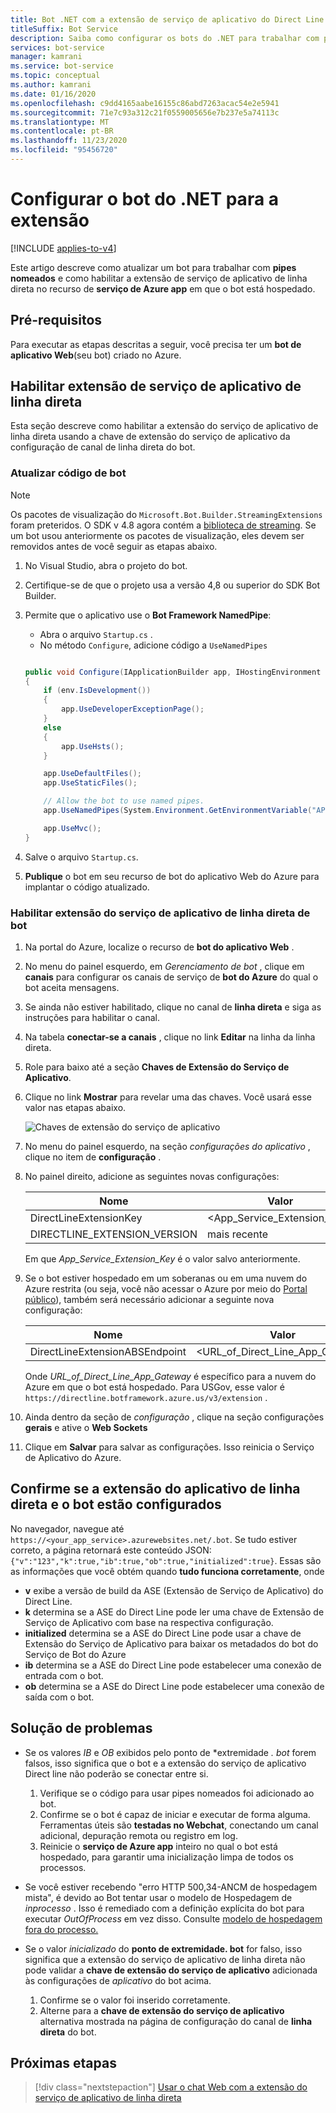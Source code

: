 ```yaml
---
title: Bot .NET com a extensão de serviço de aplicativo do Direct Line
titleSuffix: Bot Service
description: Saiba como configurar os bots do .NET para trabalhar com pipes nomeados. Consulte Como habilitar extensões de serviço de aplicativo de linha direta e como configurar bots para usar as extensões.
services: bot-service
manager: kamrani
ms.service: bot-service
ms.topic: conceptual
ms.author: kamrani
ms.date: 01/16/2020
ms.openlocfilehash: c9dd4165aabe16155c86abd7263acac54e2e5941
ms.sourcegitcommit: 71e7c93a312c21f0559005656e7b237e5a74113c
ms.translationtype: MT
ms.contentlocale: pt-BR
ms.lasthandoff: 11/23/2020
ms.locfileid: "95456720"
---
```

# <a name="configure-net-bot-for-extension"></a>Configurar o bot do .NET para a extensão

[!INCLUDE [applies-to-v4](includes/applies-to-v4-current.md)]

Este artigo descreve como atualizar um bot para trabalhar com **pipes nomeados** e como habilitar a extensão de serviço de aplicativo de linha direta no recurso de **serviço de Azure app** em que o bot está hospedado.

## <a name="prerequisites"></a>Pré-requisitos

Para executar as etapas descritas a seguir, você precisa ter um **bot de aplicativo Web**(seu bot) criado no Azure.

## <a name="enable-direct-line-app-service-extension"></a>Habilitar extensão de serviço de aplicativo de linha direta

Esta seção descreve como habilitar a extensão do serviço de aplicativo de linha direta usando a chave de extensão do serviço de aplicativo da configuração de canal de linha direta do bot.

### <a name="update-bot-code"></a>Atualizar código de bot

> [!NOTE]
> Os pacotes de visualização do `Microsoft.Bot.Builder.StreamingExtensions` foram preteridos. O SDK v 4.8 agora contém a [biblioteca de streaming](https://github.com/microsoft/botbuilder-dotnet/tree/master/libraries/Microsoft.Bot.Builder/Streaming). Se um bot usou anteriormente os pacotes de visualização, eles devem ser removidos antes de você seguir as etapas abaixo.

1. No Visual Studio, abra o projeto do bot.
1. Certifique-se de que o projeto usa a versão 4,8 ou superior do SDK Bot Builder.
1. Permite que o aplicativo use o **Bot Framework NamedPipe**:
    - Abra o arquivo `Startup.cs` .
    - No método ``Configure``, adicione código a ``UseNamedPipes``

    ```csharp

    public void Configure(IApplicationBuilder app, IHostingEnvironment env)
    {
        if (env.IsDevelopment())
        {
            app.UseDeveloperExceptionPage();
        }
        else
        {
            app.UseHsts();
        }

        app.UseDefaultFiles();
        app.UseStaticFiles();

        // Allow the bot to use named pipes.
        app.UseNamedPipes(System.Environment.GetEnvironmentVariable("APPSETTING_WEBSITE_SITE_NAME") + ".directline");

        app.UseMvc();
    }
    ```

1. Salve o arquivo `Startup.cs`.

1. **Publique** o bot em seu recurso de bot do aplicativo Web do Azure para implantar o código atualizado.

### <a name="enable-bot-direct-line-app-service-extension"></a>Habilitar extensão do serviço de aplicativo de linha direta de bot

1. Na portal do Azure, localize o recurso de **bot do aplicativo Web** .
1. No menu do painel esquerdo, em *Gerenciamento de bot* , clique em **canais** para configurar os canais de serviço de **bot do Azure** do qual o bot aceita mensagens.
1. Se ainda não estiver habilitado, clique no canal de **linha direta** e siga as instruções para habilitar o canal.
1. Na tabela **conectar-se a canais** , clique no link **Editar** na linha da linha direta.
1. Role para baixo até a seção **Chaves de Extensão do Serviço de Aplicativo**.
1. Clique no link **Mostrar** para revelar uma das chaves. Você usará esse valor nas etapas abaixo.

    ![Chaves de extensão do serviço de aplicativo](./media/channels/direct-line-extension-extension-keys.png)

1. No menu do painel esquerdo, na seção *configurações do aplicativo* , clique no item de **configuração** .
1. No painel direito, adicione as seguintes novas configurações:

    |Nome|Valor|
    |---|---|
    |DirectLineExtensionKey|<App_Service_Extension_Key>|
    |DIRECTLINE_EXTENSION_VERSION|mais recente|

    Em que *App_Service_Extension_Key* é o valor salvo anteriormente.

1. Se o bot estiver hospedado em um soberanas ou em uma nuvem do Azure restrita (ou seja, você não acessar o Azure por meio do [Portal público](https://portal.azure.com)), também será necessário adicionar a seguinte nova configuração:

    |Nome|Valor|
    |---|---|
    |DirectLineExtensionABSEndpoint|<URL_of_Direct_Line_App_Gateway>|

    Onde *URL_of_Direct_Line_App_Gateway* é específico para a nuvem do Azure em que o bot está hospedado. Para USGov, esse valor é `https://directline.botframework.azure.us/v3/extension` .

1. Ainda dentro da seção de *configuração* , clique na seção configurações **gerais** e ative o **Web Sockets**
1. Clique em **Salvar** para salvar as configurações. Isso reinicia o Serviço de Aplicativo do Azure.

## <a name="confirm-direct-line-app-extension-and-the-bot-are-configured"></a>Confirme se a extensão do aplicativo de linha direta e o bot estão configurados

No navegador, navegue até `https://<your_app_service>.azurewebsites.net/.bot`.
Se tudo estiver correto, a página retornará este conteúdo JSON: `{"v":"123","k":true,"ib":true,"ob":true,"initialized":true}`. Essas são as informações que você obtém quando **tudo funciona corretamente**, onde

- **v** exibe a versão de build da ASE (Extensão de Serviço de Aplicativo) do Direct Line.
- **k** determina se a ASE do Direct Line pode ler uma chave de Extensão de Serviço de Aplicativo com base na respectiva configuração.
- **initialized** determina se a ASE do Direct Line pode usar a chave de Extensão do Serviço de Aplicativo para baixar os metadados do bot do Serviço de Bot do Azure
- **ib** determina se a ASE do Direct Line pode estabelecer uma conexão de entrada com o bot.
- **ob** determina se a ASE do Direct Line pode estabelecer uma conexão de saída com o bot.

## <a name="troubleshooting"></a>Solução de problemas

- Se os valores *IB* e *OB* exibidos pelo ponto de *extremidade *. bot* forem falsos, isso significa que o bot e a extensão do serviço de aplicativo Direct line não poderão se conectar entre si.
    1. Verifique se o código para usar pipes nomeados foi adicionado ao bot.
    1. Confirme se o bot é capaz de iniciar e executar de forma alguma. Ferramentas úteis são **testadas no Webchat**, conectando um canal adicional, depuração remota ou registro em log.
    1. Reinicie o **serviço de Azure app** inteiro no qual o bot está hospedado, para garantir uma inicialização limpa de todos os processos.

- Se você estiver recebendo "erro HTTP 500,34-ANCM de hospedagem mista", é devido ao Bot tentar usar o modelo de Hospedagem de *inprocesso* . Isso é remediado com a definição explícita do bot para executar *OutOfProcess* em vez disso. Consulte [modelo de hospedagem fora do processo.](https://docs.microsoft.com/aspnet/core/host-and-deploy/aspnet-core-module?view=aspnetcore-3.1&preserve-view=true#out-of-process-hosting-model)

- Se o valor *inicializado* do **ponto de extremidade. bot** for falso, isso significa que a extensão do serviço de aplicativo de linha direta não pode validar a **chave de extensão do serviço de aplicativo** adicionada às configurações de *aplicativo* do bot acima.
    1. Confirme se o valor foi inserido corretamente.
    1. Alterne para a **chave de extensão do serviço de aplicativo** alternativa mostrada na página de configuração do canal de **linha direta** do bot.

## <a name="next-steps"></a>Próximas etapas

> [!div class="nextstepaction"]
> [Usar o chat Web com a extensão do serviço de aplicativo de linha direta](./bot-service-channel-directline-extension-webchat-client.md)
